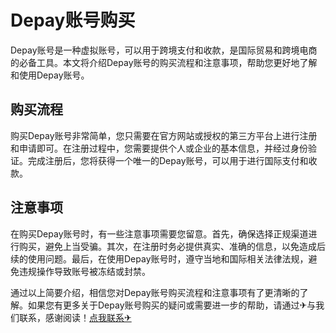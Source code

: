 # Depay账号购买

Depay账号是一种虚拟账号，可以用于跨境支付和收款，是国际贸易和跨境电商的必备工具。本文将介绍Depay账号的购买流程和注意事项，帮助您更好地了解和使用Depay账号。

## 购买流程

购买Depay账号非常简单，您只需要在官方网站或授权的第三方平台上进行注册和申请即可。在注册过程中，您需要提供个人或企业的基本信息，并经过身份验证。完成注册后，您将获得一个唯一的Depay账号，可以用于进行国际支付和收款。

## 注意事项

在购买Depay账号时，有一些注意事项需要您留意。首先，确保选择正规渠道进行购买，避免上当受骗。其次，在注册时务必提供真实、准确的信息，以免造成后续的使用问题。最后，在使用Depay账号时，遵守当地和国际相关法律法规，避免违规操作导致账号被冻结或封禁。

通过以上简要介绍，相信您对Depay账号购买流程和注意事项有了更清晰的了解。如果您有更多关于Depay账号购买的疑问或需要进一步的帮助，请通过✈与我们联系，感谢阅读！[点我联系✈](https://m.G208.com)